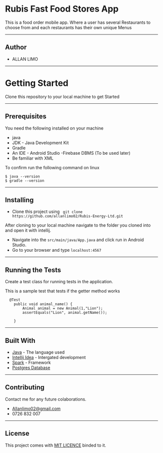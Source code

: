 # Rubis Fast Food Stores App
This is a food order mobile app. Where a user has several Restaurants to choose from and each restaurants has their own unique Menus

----
## Author

* ALLAN LIMO
----
# Getting Started

Clone this repository to your local machine to get Started

---
## **Prerequisites**

You need the following installed on your machine
- java
- JDK - Java Development Kit
- Gradle
- An IDE - Android Studio
-Firebase DBMS  (To be used later)
- Be familiar with XML


To confirm run the following command on linux
```
$ java --version
$ gradle --version
```
---
## Installing
* Clone this project using ``` git clone https://github.com/allanlimo02/Rubis-Energy-Ltd.git```

After cloning to your local machine navigate to the folder you cloned into and open it with intellij.
* Navigate into the ``` src/main/java/App.java ``` and click run in Android Studio.
* Go to your browser and type ``` localhost:4567 ```
---

## Running the Tests

Create a test class for running tests in the application.

This is a sample test that tests if the getter method works

```
  @Test
    public void animal_name() {
        Animal animal = new Animal(1,"Lion");
        assertEquals("Lion", animal.getName());

    }
```
---
## Built With

* [Java](https://www.java.com/) - The language used
* [Intellij Idea](https://www.jetbrains.com/idea/) - Intergated development
* [Spark]() - Framework
* [Postgres Database](https://www.postgresql.org/)
---

## Contributing
Contact me for any future colaborations.
* Allanlimo02@gmail.com
* 0726 832 007
---
## License
This project comes with <a href="https://github.com/allanlimo02/Wild-Tracker/blob/master/LICENCE">MIT LICENCE</a> binded to it.